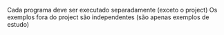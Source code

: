 Cada programa deve ser executado separadamente (exceto o project)
Os exemplos fora do project são independentes (são apenas exemplos de estudo)
